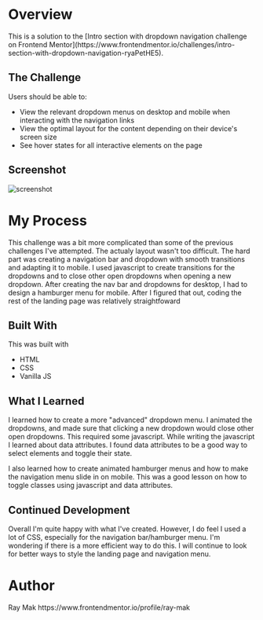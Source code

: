 <h1>Overview</h1>
<p>This is a solution to the [Intro section with dropdown navigation challenge on Frontend Mentor](https://www.frontendmentor.io/challenges/intro-section-with-dropdown-navigation-ryaPetHE5).</p>

<h2>The Challenge</h2>
Users should be able to:

- View the relevant dropdown menus on desktop and mobile when interacting with the navigation links
- View the optimal layout for the content depending on their device's screen size
- See hover states for all interactive elements on the page

<h2>Screenshot</h2>
<img src="https://github.com/ray-mak/intro-with-dropdown/assets/154634286/d6530070-52e5-4187-be81-2c7ccf0a6fbd" alt="screenshot"/>

<h1>My Process</h1>
<p>This challenge was a bit more complicated than some of the previous challenges I've attempted. The actualy layout wasn't too difficult. The hard part was creating a navigation bar and dropdown with smooth transitions and adapting it to mobile. I used javascript to create transitions for the dropdowns and to close other open dropdowns when opening a new dropdown. After creating the nav bar and dropdowns for desktop, I had to design a hamburger menu for mobile. After I figured that out, coding the rest of the landing page was relatively straightfoward</p>

<h2>Built With</h2>
This was built with

 - HTML
 - CSS
 - Vanilla JS

<h2>What I Learned</h2>
<p>I learned how to create a more "advanced" dropdown menu. I animated the dropdowns, and made sure that clicking a new dropdown would close other open dropdowns. This required some javascript. While writing the javascript I learned about data attributes. I found data attributes to be a good way to select elements and toggle their state.</p>
<p>I also learned how to create animated hamburger menus and how to make the navigation menu slide in on mobile. This was a good lesson on how to toggle classes using javascript and data attributes.</p>

<h2>Continued Development</h2>
<p>Overall I'm quite happy with what I've created. However, I do feel I used a lot of CSS, especially for the navigation bar/hamburger menu. I'm wondering if there is a more efficient way to do this. I will continue to look for better ways to style the landing page and navigation menu.</p>

<h1>Author</h1>
Ray Mak
https://www.frontendmentor.io/profile/ray-mak
